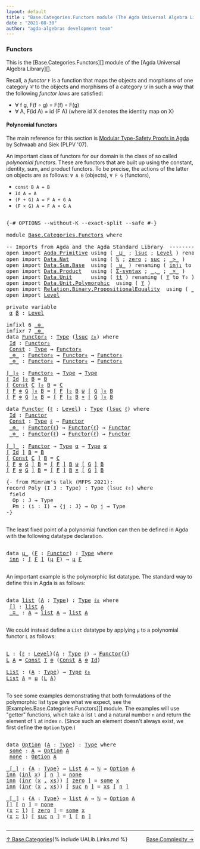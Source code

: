 ```yaml
---
layout: default
title : "Base.Categories.Functors module (The Agda Universal Algebra Library)"
date : "2021-08-30"
author: "agda-algebras development team"
---
```


### <a id="functors">Functors</a>

This is the [Base.Categories.Functors][] module of the [Agda Universal Algebra Library][].

Recall, a *functor* `F` is a function that maps the objects and morphisms of one category 𝒞 to the objects and morphisms of a category 𝒟 in such a way that the following *functor laws* are satisfied:

* ∀ f g, F(f ∘ g) = F(f) ∘ F(g)
* ∀ A, F(id A) = id (F A)  (where id X denotes the identity map on X)


#### <a id="polynomial-functors">Polynomial functors</a>

The main reference for this section is [Modular Type-Safety Proofs in Agda](https://doi.org/10.1145/2428116.2428120) by Schwaab and Siek (PLPV '07).

An important class of functors for our domain is the class of so called *polynomial functors*. These are functors that are built up using the constant, identity, sum, and product functors.  To be precise, the actions of the latter on objects are as follows: `∀ A B` (objects), `∀ F G` (functors),

* `const B A = B`
* `Id A = A`
* `(F + G) A = F A + G A`
* `(F × G) A = F A × G A`

<pre class="Agda">

<a id="1202" class="Symbol">{-#</a> <a id="1206" class="Keyword">OPTIONS</a> <a id="1214" class="Pragma">--without-K</a> <a id="1226" class="Pragma">--exact-split</a> <a id="1240" class="Pragma">--safe</a> <a id="1247" class="Symbol">#-}</a>

<a id="1252" class="Keyword">module</a> <a id="1259" href="Base.Categories.Functors.html" class="Module">Base.Categories.Functors</a> <a id="1284" class="Keyword">where</a>

<a id="1291" class="Comment">-- Imports from Agda and the Agda Standard Library  ---------------------------------------</a>
<a id="1383" class="Keyword">open</a> <a id="1388" class="Keyword">import</a> <a id="1395" href="Agda.Primitive.html" class="Module">Agda.Primitive</a> <a id="1410" class="Keyword">using</a> <a id="1416" class="Symbol">(</a> <a id="1418" href="Agda.Primitive.html#810" class="Primitive Operator">_⊔_</a> <a id="1422" class="Symbol">;</a> <a id="1424" href="Agda.Primitive.html#780" class="Primitive">lsuc</a> <a id="1429" class="Symbol">;</a> <a id="1431" href="Agda.Primitive.html#597" class="Postulate">Level</a> <a id="1437" class="Symbol">)</a> <a id="1439" class="Keyword">renaming</a> <a id="1448" class="Symbol">(</a> <a id="1450" href="Agda.Primitive.html#326" class="Primitive">Set</a> <a id="1454" class="Symbol">to</a> <a id="1457" class="Primitive">Type</a> <a id="1462" class="Symbol">;</a> <a id="1464" href="Agda.Primitive.html#764" class="Primitive">lzero</a> <a id="1470" class="Symbol">to</a> <a id="1473" class="Primitive">ℓ₀</a> <a id="1476" class="Symbol">)</a>
<a id="1478" class="Keyword">open</a> <a id="1483" class="Keyword">import</a> <a id="1490" href="Data.Nat.html" class="Module">Data.Nat</a>       <a id="1505" class="Keyword">using</a> <a id="1511" class="Symbol">(</a> <a id="1513" href="Agda.Builtin.Nat.html#192" class="Datatype">ℕ</a> <a id="1515" class="Symbol">;</a> <a id="1517" href="Agda.Builtin.Nat.html#210" class="InductiveConstructor">zero</a> <a id="1522" class="Symbol">;</a> <a id="1524" href="Agda.Builtin.Nat.html#223" class="InductiveConstructor">suc</a> <a id="1528" class="Symbol">;</a> <a id="1530" href="Data.Nat.Base.html#1709" class="Function Operator">_&gt;_</a> <a id="1534" class="Symbol">)</a>
<a id="1536" class="Keyword">open</a> <a id="1541" class="Keyword">import</a> <a id="1548" href="Data.Sum.Base.html" class="Module">Data.Sum.Base</a>  <a id="1563" class="Keyword">using</a> <a id="1569" class="Symbol">(</a> <a id="1571" href="Data.Sum.Base.html#734" class="Datatype Operator">_⊎_</a> <a id="1575" class="Symbol">)</a> <a id="1577" class="Keyword">renaming</a> <a id="1586" class="Symbol">(</a> <a id="1588" href="Data.Sum.Base.html#784" class="InductiveConstructor">inj₁</a> <a id="1593" class="Symbol">to</a> <a id="1596" class="InductiveConstructor">inl</a> <a id="1600" class="Symbol">;</a>  <a id="1603" href="Data.Sum.Base.html#809" class="InductiveConstructor">inj₂</a> <a id="1608" class="Symbol">to</a> <a id="1611" class="InductiveConstructor">inr</a> <a id="1615" class="Symbol">)</a>
<a id="1617" class="Keyword">open</a> <a id="1622" class="Keyword">import</a> <a id="1629" href="Data.Product.html" class="Module">Data.Product</a>   <a id="1644" class="Keyword">using</a> <a id="1650" class="Symbol">(</a> <a id="1652" href="Data.Product.html#916" class="Function">Σ-syntax</a> <a id="1661" class="Symbol">;</a> <a id="1663" href="Agda.Builtin.Sigma.html#236" class="InductiveConstructor Operator">_,_</a> <a id="1667" class="Symbol">;</a> <a id="1669" href="Data.Product.html#1167" class="Function Operator">_×_</a> <a id="1673" class="Symbol">)</a>
<a id="1675" class="Keyword">open</a> <a id="1680" class="Keyword">import</a> <a id="1687" href="Data.Unit.html" class="Module">Data.Unit</a>      <a id="1702" class="Keyword">using</a> <a id="1708" class="Symbol">(</a> <a id="1710" href="Agda.Builtin.Unit.html#201" class="InductiveConstructor">tt</a> <a id="1713" class="Symbol">)</a> <a id="1715" class="Keyword">renaming</a> <a id="1724" class="Symbol">(</a> <a id="1726" href="Agda.Builtin.Unit.html#164" class="Record">⊤</a> <a id="1728" class="Symbol">to</a> <a id="1731" class="Record">⊤₀</a> <a id="1734" class="Symbol">)</a>
<a id="1736" class="Keyword">open</a> <a id="1741" class="Keyword">import</a> <a id="1748" href="Data.Unit.Polymorphic.html" class="Module">Data.Unit.Polymorphic</a>  <a id="1771" class="Keyword">using</a> <a id="1777" class="Symbol">(</a> <a id="1779" href="Data.Unit.Polymorphic.Base.html#480" class="Function">⊤</a> <a id="1781" class="Symbol">)</a>
<a id="1783" class="Keyword">open</a> <a id="1788" class="Keyword">import</a> <a id="1795" href="Relation.Binary.PropositionalEquality.html" class="Module">Relation.Binary.PropositionalEquality</a>  <a id="1834" class="Keyword">using</a> <a id="1840" class="Symbol">(</a> <a id="1842" href="Agda.Builtin.Equality.html#151" class="Datatype Operator">_≡_</a> <a id="1846" class="Symbol">;</a> <a id="1848" href="Agda.Builtin.Equality.html#208" class="InductiveConstructor">refl</a> <a id="1853" class="Symbol">;</a> <a id="1855" href="Relation.Binary.PropositionalEquality.Core.html#830" class="Function Operator">_≢_</a> <a id="1859" class="Symbol">)</a>
<a id="1861" class="Keyword">open</a> <a id="1866" class="Keyword">import</a> <a id="1873" href="Level.html" class="Module">Level</a>

<a id="1880" class="Keyword">private</a> <a id="1888" class="Keyword">variable</a>
 <a id="1898" href="Base.Categories.Functors.html#1898" class="Generalizable">α</a> <a id="1900" href="Base.Categories.Functors.html#1900" class="Generalizable">β</a> <a id="1902" class="Symbol">:</a> <a id="1904" href="Agda.Primitive.html#597" class="Postulate">Level</a>

<a id="1911" class="Keyword">infixl</a> <a id="1918" class="Number">6</a> <a id="1920" href="Base.Categories.Functors.html#2313" class="InductiveConstructor Operator">_⊕_</a>
<a id="1924" class="Keyword">infixr</a> <a id="1931" class="Number">7</a> <a id="1933" href="Base.Categories.Functors.html#2354" class="InductiveConstructor Operator">_⊗_</a>
<a id="1937" class="Keyword">data</a> <a id="Functor₀"></a><a id="1942" href="Base.Categories.Functors.html#1942" class="Datatype">Functor₀</a> <a id="1951" class="Symbol">:</a> <a id="1953" href="Base.Categories.Functors.html#1457" class="Primitive">Type</a> <a id="1958" class="Symbol">(</a><a id="1959" href="Agda.Primitive.html#780" class="Primitive">lsuc</a> <a id="1964" href="Base.Categories.Functors.html#1473" class="Primitive">ℓ₀</a><a id="1966" class="Symbol">)</a> <a id="1968" class="Keyword">where</a>
 <a id="Functor₀.Id"></a><a id="1975" href="Base.Categories.Functors.html#1975" class="InductiveConstructor">Id</a> <a id="1978" class="Symbol">:</a> <a id="1980" href="Base.Categories.Functors.html#1942" class="Datatype">Functor₀</a>
 <a id="Functor₀.Const"></a><a id="1990" href="Base.Categories.Functors.html#1990" class="InductiveConstructor">Const</a> <a id="1996" class="Symbol">:</a> <a id="1998" href="Base.Categories.Functors.html#1457" class="Primitive">Type</a> <a id="2003" class="Symbol">→</a> <a id="2005" href="Base.Categories.Functors.html#1942" class="Datatype">Functor₀</a>
 <a id="Functor₀._⊕_"></a><a id="2015" href="Base.Categories.Functors.html#2015" class="InductiveConstructor Operator">_⊕_</a> <a id="2019" class="Symbol">:</a> <a id="2021" href="Base.Categories.Functors.html#1942" class="Datatype">Functor₀</a> <a id="2030" class="Symbol">→</a> <a id="2032" href="Base.Categories.Functors.html#1942" class="Datatype">Functor₀</a> <a id="2041" class="Symbol">→</a> <a id="2043" href="Base.Categories.Functors.html#1942" class="Datatype">Functor₀</a>
 <a id="Functor₀._⊗_"></a><a id="2053" href="Base.Categories.Functors.html#2053" class="InductiveConstructor Operator">_⊗_</a> <a id="2057" class="Symbol">:</a> <a id="2059" href="Base.Categories.Functors.html#1942" class="Datatype">Functor₀</a> <a id="2068" class="Symbol">→</a> <a id="2070" href="Base.Categories.Functors.html#1942" class="Datatype">Functor₀</a> <a id="2079" class="Symbol">→</a> <a id="2081" href="Base.Categories.Functors.html#1942" class="Datatype">Functor₀</a>

<a id="[_]₀"></a><a id="2091" href="Base.Categories.Functors.html#2091" class="Function Operator">[_]₀</a> <a id="2096" class="Symbol">:</a> <a id="2098" href="Base.Categories.Functors.html#1942" class="Datatype">Functor₀</a> <a id="2107" class="Symbol">→</a> <a id="2109" href="Base.Categories.Functors.html#1457" class="Primitive">Type</a> <a id="2114" class="Symbol">→</a> <a id="2116" href="Base.Categories.Functors.html#1457" class="Primitive">Type</a>
<a id="2121" href="Base.Categories.Functors.html#2091" class="Function Operator">[</a> <a id="2123" href="Base.Categories.Functors.html#1975" class="InductiveConstructor">Id</a> <a id="2126" href="Base.Categories.Functors.html#2091" class="Function Operator">]₀</a> <a id="2129" href="Base.Categories.Functors.html#2129" class="Bound">B</a> <a id="2131" class="Symbol">=</a> <a id="2133" href="Base.Categories.Functors.html#2129" class="Bound">B</a>
<a id="2135" href="Base.Categories.Functors.html#2091" class="Function Operator">[</a> <a id="2137" href="Base.Categories.Functors.html#1990" class="InductiveConstructor">Const</a> <a id="2143" href="Base.Categories.Functors.html#2143" class="Bound">C</a> <a id="2145" href="Base.Categories.Functors.html#2091" class="Function Operator">]₀</a> <a id="2148" href="Base.Categories.Functors.html#2148" class="Bound">B</a> <a id="2150" class="Symbol">=</a> <a id="2152" href="Base.Categories.Functors.html#2143" class="Bound">C</a>
<a id="2154" href="Base.Categories.Functors.html#2091" class="Function Operator">[</a> <a id="2156" href="Base.Categories.Functors.html#2156" class="Bound">F</a> <a id="2158" href="Base.Categories.Functors.html#2015" class="InductiveConstructor Operator">⊕</a> <a id="2160" href="Base.Categories.Functors.html#2160" class="Bound">G</a> <a id="2162" href="Base.Categories.Functors.html#2091" class="Function Operator">]₀</a> <a id="2165" href="Base.Categories.Functors.html#2165" class="Bound">B</a> <a id="2167" class="Symbol">=</a> <a id="2169" href="Base.Categories.Functors.html#2091" class="Function Operator">[</a> <a id="2171" href="Base.Categories.Functors.html#2156" class="Bound">F</a> <a id="2173" href="Base.Categories.Functors.html#2091" class="Function Operator">]₀</a> <a id="2176" href="Base.Categories.Functors.html#2165" class="Bound">B</a> <a id="2178" href="Data.Sum.Base.html#734" class="Datatype Operator">⊎</a> <a id="2180" href="Base.Categories.Functors.html#2091" class="Function Operator">[</a> <a id="2182" href="Base.Categories.Functors.html#2160" class="Bound">G</a> <a id="2184" href="Base.Categories.Functors.html#2091" class="Function Operator">]₀</a> <a id="2187" href="Base.Categories.Functors.html#2165" class="Bound">B</a>
<a id="2189" href="Base.Categories.Functors.html#2091" class="Function Operator">[</a> <a id="2191" href="Base.Categories.Functors.html#2191" class="Bound">F</a> <a id="2193" href="Base.Categories.Functors.html#2053" class="InductiveConstructor Operator">⊗</a> <a id="2195" href="Base.Categories.Functors.html#2195" class="Bound">G</a> <a id="2197" href="Base.Categories.Functors.html#2091" class="Function Operator">]₀</a> <a id="2200" href="Base.Categories.Functors.html#2200" class="Bound">B</a> <a id="2202" class="Symbol">=</a> <a id="2204" href="Base.Categories.Functors.html#2091" class="Function Operator">[</a> <a id="2206" href="Base.Categories.Functors.html#2191" class="Bound">F</a> <a id="2208" href="Base.Categories.Functors.html#2091" class="Function Operator">]₀</a> <a id="2211" href="Base.Categories.Functors.html#2200" class="Bound">B</a> <a id="2213" href="Data.Product.html#1167" class="Function Operator">×</a> <a id="2215" href="Base.Categories.Functors.html#2091" class="Function Operator">[</a> <a id="2217" href="Base.Categories.Functors.html#2195" class="Bound">G</a> <a id="2219" href="Base.Categories.Functors.html#2091" class="Function Operator">]₀</a> <a id="2222" href="Base.Categories.Functors.html#2200" class="Bound">B</a>

<a id="2225" class="Keyword">data</a> <a id="Functor"></a><a id="2230" href="Base.Categories.Functors.html#2230" class="Datatype">Functor</a> <a id="2238" class="Symbol">{</a><a id="2239" href="Base.Categories.Functors.html#2239" class="Bound">ℓ</a> <a id="2241" class="Symbol">:</a> <a id="2243" href="Agda.Primitive.html#597" class="Postulate">Level</a><a id="2248" class="Symbol">}</a> <a id="2250" class="Symbol">:</a> <a id="2252" href="Base.Categories.Functors.html#1457" class="Primitive">Type</a> <a id="2257" class="Symbol">(</a><a id="2258" href="Agda.Primitive.html#780" class="Primitive">lsuc</a> <a id="2263" href="Base.Categories.Functors.html#2239" class="Bound">ℓ</a><a id="2264" class="Symbol">)</a> <a id="2266" class="Keyword">where</a>
 <a id="Functor.Id"></a><a id="2273" href="Base.Categories.Functors.html#2273" class="InductiveConstructor">Id</a> <a id="2276" class="Symbol">:</a> <a id="2278" href="Base.Categories.Functors.html#2230" class="Datatype">Functor</a>
 <a id="Functor.Const"></a><a id="2287" href="Base.Categories.Functors.html#2287" class="InductiveConstructor">Const</a> <a id="2293" class="Symbol">:</a> <a id="2295" href="Base.Categories.Functors.html#1457" class="Primitive">Type</a> <a id="2300" href="Base.Categories.Functors.html#2239" class="Bound">ℓ</a> <a id="2302" class="Symbol">→</a> <a id="2304" href="Base.Categories.Functors.html#2230" class="Datatype">Functor</a>
 <a id="Functor._⊕_"></a><a id="2313" href="Base.Categories.Functors.html#2313" class="InductiveConstructor Operator">_⊕_</a> <a id="2317" class="Symbol">:</a> <a id="2319" href="Base.Categories.Functors.html#2230" class="Datatype">Functor</a><a id="2326" class="Symbol">{</a><a id="2327" href="Base.Categories.Functors.html#2239" class="Bound">ℓ</a><a id="2328" class="Symbol">}</a> <a id="2330" class="Symbol">→</a> <a id="2332" href="Base.Categories.Functors.html#2230" class="Datatype">Functor</a><a id="2339" class="Symbol">{</a><a id="2340" href="Base.Categories.Functors.html#2239" class="Bound">ℓ</a><a id="2341" class="Symbol">}</a> <a id="2343" class="Symbol">→</a> <a id="2345" href="Base.Categories.Functors.html#2230" class="Datatype">Functor</a>
 <a id="Functor._⊗_"></a><a id="2354" href="Base.Categories.Functors.html#2354" class="InductiveConstructor Operator">_⊗_</a> <a id="2358" class="Symbol">:</a> <a id="2360" href="Base.Categories.Functors.html#2230" class="Datatype">Functor</a><a id="2367" class="Symbol">{</a><a id="2368" href="Base.Categories.Functors.html#2239" class="Bound">ℓ</a><a id="2369" class="Symbol">}</a> <a id="2371" class="Symbol">→</a> <a id="2373" href="Base.Categories.Functors.html#2230" class="Datatype">Functor</a><a id="2380" class="Symbol">{</a><a id="2381" href="Base.Categories.Functors.html#2239" class="Bound">ℓ</a><a id="2382" class="Symbol">}</a> <a id="2384" class="Symbol">→</a> <a id="2386" href="Base.Categories.Functors.html#2230" class="Datatype">Functor</a>

<a id="[_]_"></a><a id="2395" href="Base.Categories.Functors.html#2395" class="Function Operator">[_]_</a> <a id="2400" class="Symbol">:</a> <a id="2402" href="Base.Categories.Functors.html#2230" class="Datatype">Functor</a> <a id="2410" class="Symbol">→</a> <a id="2412" href="Base.Categories.Functors.html#1457" class="Primitive">Type</a> <a id="2417" href="Base.Categories.Functors.html#1898" class="Generalizable">α</a> <a id="2419" class="Symbol">→</a> <a id="2421" href="Base.Categories.Functors.html#1457" class="Primitive">Type</a> <a id="2426" href="Base.Categories.Functors.html#1898" class="Generalizable">α</a>
<a id="2428" href="Base.Categories.Functors.html#2395" class="Function Operator">[</a> <a id="2430" href="Base.Categories.Functors.html#2273" class="InductiveConstructor">Id</a> <a id="2433" href="Base.Categories.Functors.html#2395" class="Function Operator">]</a> <a id="2435" href="Base.Categories.Functors.html#2435" class="Bound">B</a> <a id="2437" class="Symbol">=</a> <a id="2439" href="Base.Categories.Functors.html#2435" class="Bound">B</a>
<a id="2441" href="Base.Categories.Functors.html#2395" class="Function Operator">[</a> <a id="2443" href="Base.Categories.Functors.html#2287" class="InductiveConstructor">Const</a> <a id="2449" href="Base.Categories.Functors.html#2449" class="Bound">C</a> <a id="2451" href="Base.Categories.Functors.html#2395" class="Function Operator">]</a> <a id="2453" href="Base.Categories.Functors.html#2453" class="Bound">B</a> <a id="2455" class="Symbol">=</a> <a id="2457" href="Base.Categories.Functors.html#2449" class="Bound">C</a>
<a id="2459" href="Base.Categories.Functors.html#2395" class="Function Operator">[</a> <a id="2461" href="Base.Categories.Functors.html#2461" class="Bound">F</a> <a id="2463" href="Base.Categories.Functors.html#2313" class="InductiveConstructor Operator">⊕</a> <a id="2465" href="Base.Categories.Functors.html#2465" class="Bound">G</a> <a id="2467" href="Base.Categories.Functors.html#2395" class="Function Operator">]</a> <a id="2469" href="Base.Categories.Functors.html#2469" class="Bound">B</a> <a id="2471" class="Symbol">=</a> <a id="2473" href="Base.Categories.Functors.html#2395" class="Function Operator">[</a> <a id="2475" href="Base.Categories.Functors.html#2461" class="Bound">F</a> <a id="2477" href="Base.Categories.Functors.html#2395" class="Function Operator">]</a> <a id="2479" href="Base.Categories.Functors.html#2469" class="Bound">B</a> <a id="2481" href="Data.Sum.Base.html#734" class="Datatype Operator">⊎</a> <a id="2483" href="Base.Categories.Functors.html#2395" class="Function Operator">[</a> <a id="2485" href="Base.Categories.Functors.html#2465" class="Bound">G</a> <a id="2487" href="Base.Categories.Functors.html#2395" class="Function Operator">]</a> <a id="2489" href="Base.Categories.Functors.html#2469" class="Bound">B</a>
<a id="2491" href="Base.Categories.Functors.html#2395" class="Function Operator">[</a> <a id="2493" href="Base.Categories.Functors.html#2493" class="Bound">F</a> <a id="2495" href="Base.Categories.Functors.html#2354" class="InductiveConstructor Operator">⊗</a> <a id="2497" href="Base.Categories.Functors.html#2497" class="Bound">G</a> <a id="2499" href="Base.Categories.Functors.html#2395" class="Function Operator">]</a> <a id="2501" href="Base.Categories.Functors.html#2501" class="Bound">B</a> <a id="2503" class="Symbol">=</a> <a id="2505" href="Base.Categories.Functors.html#2395" class="Function Operator">[</a> <a id="2507" href="Base.Categories.Functors.html#2493" class="Bound">F</a> <a id="2509" href="Base.Categories.Functors.html#2395" class="Function Operator">]</a> <a id="2511" href="Base.Categories.Functors.html#2501" class="Bound">B</a> <a id="2513" href="Data.Product.html#1167" class="Function Operator">×</a> <a id="2515" href="Base.Categories.Functors.html#2395" class="Function Operator">[</a> <a id="2517" href="Base.Categories.Functors.html#2497" class="Bound">G</a> <a id="2519" href="Base.Categories.Functors.html#2395" class="Function Operator">]</a> <a id="2521" href="Base.Categories.Functors.html#2501" class="Bound">B</a>

<a id="2524" class="Comment">{- from Mimram&#39;s talk (MFPS 2021):
record Poly (I J : Type) : Type (lsuc ℓ₀) where
 field
  Op : J → Type
  Pm : (i : I) → {j : J} → Op j → Type
-}</a>

</pre>

The least fixed point of a polynomial function can then
be defined in Agda with the following datatype declaration.

<pre class="Agda">

<a id="2816" class="Keyword">data</a> <a id="μ_"></a><a id="2821" href="Base.Categories.Functors.html#2821" class="Datatype Operator">μ_</a> <a id="2824" class="Symbol">(</a><a id="2825" href="Base.Categories.Functors.html#2825" class="Bound">F</a> <a id="2827" class="Symbol">:</a> <a id="2829" href="Base.Categories.Functors.html#2230" class="Datatype">Functor</a><a id="2836" class="Symbol">)</a> <a id="2838" class="Symbol">:</a> <a id="2840" href="Base.Categories.Functors.html#1457" class="Primitive">Type</a> <a id="2845" class="Keyword">where</a>
 <a id="μ_.inn"></a><a id="2852" href="Base.Categories.Functors.html#2852" class="InductiveConstructor">inn</a> <a id="2856" class="Symbol">:</a> <a id="2858" href="Base.Categories.Functors.html#2395" class="Function Operator">[</a> <a id="2860" href="Base.Categories.Functors.html#2825" class="Bound">F</a> <a id="2862" href="Base.Categories.Functors.html#2395" class="Function Operator">]</a> <a id="2864" class="Symbol">(</a><a id="2865" href="Base.Categories.Functors.html#2821" class="Datatype Operator">μ</a> <a id="2867" href="Base.Categories.Functors.html#2825" class="Bound">F</a><a id="2868" class="Symbol">)</a> <a id="2870" class="Symbol">→</a> <a id="2872" href="Base.Categories.Functors.html#2821" class="Datatype Operator">μ</a> <a id="2874" href="Base.Categories.Functors.html#2825" class="Bound">F</a>

</pre>

An important example is the polymorphic list datatype. The standard way to define this in Agda is as follows:

<pre class="Agda">

<a id="3014" class="Keyword">data</a> <a id="list"></a><a id="3019" href="Base.Categories.Functors.html#3019" class="Datatype">list</a> <a id="3024" class="Symbol">(</a><a id="3025" href="Base.Categories.Functors.html#3025" class="Bound">A</a> <a id="3027" class="Symbol">:</a> <a id="3029" href="Base.Categories.Functors.html#1457" class="Primitive">Type</a><a id="3033" class="Symbol">)</a> <a id="3035" class="Symbol">:</a> <a id="3037" href="Base.Categories.Functors.html#1457" class="Primitive">Type</a> <a id="3042" href="Base.Categories.Functors.html#1473" class="Primitive">ℓ₀</a> <a id="3045" class="Keyword">where</a>
 <a id="list.[]"></a><a id="3052" href="Base.Categories.Functors.html#3052" class="InductiveConstructor">[]</a> <a id="3055" class="Symbol">:</a> <a id="3057" href="Base.Categories.Functors.html#3019" class="Datatype">list</a> <a id="3062" href="Base.Categories.Functors.html#3025" class="Bound">A</a>
 <a id="list._∷_"></a><a id="3065" href="Base.Categories.Functors.html#3065" class="InductiveConstructor Operator">_∷_</a> <a id="3069" class="Symbol">:</a> <a id="3071" href="Base.Categories.Functors.html#3025" class="Bound">A</a> <a id="3073" class="Symbol">→</a> <a id="3075" href="Base.Categories.Functors.html#3019" class="Datatype">list</a> <a id="3080" href="Base.Categories.Functors.html#3025" class="Bound">A</a> <a id="3082" class="Symbol">→</a> <a id="3084" href="Base.Categories.Functors.html#3019" class="Datatype">list</a> <a id="3089" href="Base.Categories.Functors.html#3025" class="Bound">A</a>

</pre>

We could instead define a `List` datatype by applying `μ` to a polynomial functor `L` as follows:

<pre class="Agda">

<a id="L"></a><a id="3217" href="Base.Categories.Functors.html#3217" class="Function">L</a> <a id="3219" class="Symbol">:</a> <a id="3221" class="Symbol">{</a><a id="3222" href="Base.Categories.Functors.html#3222" class="Bound">ℓ</a> <a id="3224" class="Symbol">:</a> <a id="3226" href="Agda.Primitive.html#597" class="Postulate">Level</a><a id="3231" class="Symbol">}(</a><a id="3233" href="Base.Categories.Functors.html#3233" class="Bound">A</a> <a id="3235" class="Symbol">:</a> <a id="3237" href="Base.Categories.Functors.html#1457" class="Primitive">Type</a> <a id="3242" href="Base.Categories.Functors.html#3222" class="Bound">ℓ</a><a id="3243" class="Symbol">)</a> <a id="3245" class="Symbol">→</a> <a id="3247" href="Base.Categories.Functors.html#2230" class="Datatype">Functor</a><a id="3254" class="Symbol">{</a><a id="3255" href="Base.Categories.Functors.html#3222" class="Bound">ℓ</a><a id="3256" class="Symbol">}</a>
<a id="3258" href="Base.Categories.Functors.html#3217" class="Function">L</a> <a id="3260" href="Base.Categories.Functors.html#3260" class="Bound">A</a> <a id="3262" class="Symbol">=</a> <a id="3264" href="Base.Categories.Functors.html#2287" class="InductiveConstructor">Const</a> <a id="3270" href="Data.Unit.Polymorphic.Base.html#480" class="Function">⊤</a> <a id="3272" href="Base.Categories.Functors.html#2313" class="InductiveConstructor Operator">⊕</a> <a id="3274" class="Symbol">(</a><a id="3275" href="Base.Categories.Functors.html#2287" class="InductiveConstructor">Const</a> <a id="3281" href="Base.Categories.Functors.html#3260" class="Bound">A</a> <a id="3283" href="Base.Categories.Functors.html#2354" class="InductiveConstructor Operator">⊗</a> <a id="3285" href="Base.Categories.Functors.html#2273" class="InductiveConstructor">Id</a><a id="3287" class="Symbol">)</a>

<a id="List"></a><a id="3290" href="Base.Categories.Functors.html#3290" class="Function">List</a> <a id="3295" class="Symbol">:</a> <a id="3297" class="Symbol">(</a><a id="3298" href="Base.Categories.Functors.html#3298" class="Bound">A</a> <a id="3300" class="Symbol">:</a> <a id="3302" href="Base.Categories.Functors.html#1457" class="Primitive">Type</a><a id="3306" class="Symbol">)</a> <a id="3308" class="Symbol">→</a> <a id="3310" href="Base.Categories.Functors.html#1457" class="Primitive">Type</a> <a id="3315" href="Base.Categories.Functors.html#1473" class="Primitive">ℓ₀</a>
<a id="3318" href="Base.Categories.Functors.html#3290" class="Function">List</a> <a id="3323" href="Base.Categories.Functors.html#3323" class="Bound">A</a> <a id="3325" class="Symbol">=</a> <a id="3327" href="Base.Categories.Functors.html#2821" class="Datatype Operator">μ</a> <a id="3329" class="Symbol">(</a><a id="3330" href="Base.Categories.Functors.html#3217" class="Function">L</a> <a id="3332" href="Base.Categories.Functors.html#3323" class="Bound">A</a><a id="3333" class="Symbol">)</a>

</pre>

To see some examples demonstrating that both formulations of the polymorphic list type give what we expect, see the [Examples.Base.Categories.Functors][] module. The examples will use "getter" functions, which take a list `l` and a natural number `n` and return the element of `l` at index `n`.  (Since such an element doesn't always exist, we first define the `Option` type.)

<pre class="Agda">

<a id="3740" class="Keyword">data</a> <a id="Option"></a><a id="3745" href="Base.Categories.Functors.html#3745" class="Datatype">Option</a> <a id="3752" class="Symbol">(</a><a id="3753" href="Base.Categories.Functors.html#3753" class="Bound">A</a> <a id="3755" class="Symbol">:</a> <a id="3757" href="Base.Categories.Functors.html#1457" class="Primitive">Type</a><a id="3761" class="Symbol">)</a> <a id="3763" class="Symbol">:</a> <a id="3765" href="Base.Categories.Functors.html#1457" class="Primitive">Type</a> <a id="3770" class="Keyword">where</a>
 <a id="Option.some"></a><a id="3777" href="Base.Categories.Functors.html#3777" class="InductiveConstructor">some</a> <a id="3782" class="Symbol">:</a> <a id="3784" href="Base.Categories.Functors.html#3753" class="Bound">A</a> <a id="3786" class="Symbol">→</a> <a id="3788" href="Base.Categories.Functors.html#3745" class="Datatype">Option</a> <a id="3795" href="Base.Categories.Functors.html#3753" class="Bound">A</a>
 <a id="Option.none"></a><a id="3798" href="Base.Categories.Functors.html#3798" class="InductiveConstructor">none</a> <a id="3803" class="Symbol">:</a> <a id="3805" href="Base.Categories.Functors.html#3745" class="Datatype">Option</a> <a id="3812" href="Base.Categories.Functors.html#3753" class="Bound">A</a>

<a id="_[_]"></a><a id="3815" href="Base.Categories.Functors.html#3815" class="Function Operator">_[_]</a> <a id="3820" class="Symbol">:</a> <a id="3822" class="Symbol">{</a><a id="3823" href="Base.Categories.Functors.html#3823" class="Bound">A</a> <a id="3825" class="Symbol">:</a> <a id="3827" href="Base.Categories.Functors.html#1457" class="Primitive">Type</a><a id="3831" class="Symbol">}</a> <a id="3833" class="Symbol">→</a> <a id="3835" href="Base.Categories.Functors.html#3290" class="Function">List</a> <a id="3840" href="Base.Categories.Functors.html#3823" class="Bound">A</a> <a id="3842" class="Symbol">→</a> <a id="3844" href="Agda.Builtin.Nat.html#192" class="Datatype">ℕ</a> <a id="3846" class="Symbol">→</a> <a id="3848" href="Base.Categories.Functors.html#3745" class="Datatype">Option</a> <a id="3855" href="Base.Categories.Functors.html#3823" class="Bound">A</a>
<a id="3857" href="Base.Categories.Functors.html#2852" class="InductiveConstructor">inn</a> <a id="3861" class="Symbol">(</a><a id="3862" href="Base.Categories.Functors.html#1596" class="InductiveConstructor">inl</a> <a id="3866" href="Base.Categories.Functors.html#3866" class="Bound">x</a><a id="3867" class="Symbol">)</a> <a id="3869" href="Base.Categories.Functors.html#3815" class="Function Operator">[</a> <a id="3871" href="Base.Categories.Functors.html#3871" class="Bound">n</a> <a id="3873" href="Base.Categories.Functors.html#3815" class="Function Operator">]</a> <a id="3875" class="Symbol">=</a> <a id="3877" href="Base.Categories.Functors.html#3798" class="InductiveConstructor">none</a>
<a id="3882" href="Base.Categories.Functors.html#2852" class="InductiveConstructor">inn</a> <a id="3886" class="Symbol">(</a><a id="3887" href="Base.Categories.Functors.html#1611" class="InductiveConstructor">inr</a> <a id="3891" class="Symbol">(</a><a id="3892" href="Base.Categories.Functors.html#3892" class="Bound">x</a> <a id="3894" href="Agda.Builtin.Sigma.html#236" class="InductiveConstructor Operator">,</a> <a id="3896" href="Base.Categories.Functors.html#3896" class="Bound">xs</a><a id="3898" class="Symbol">))</a> <a id="3901" href="Base.Categories.Functors.html#3815" class="Function Operator">[</a> <a id="3903" href="Agda.Builtin.Nat.html#210" class="InductiveConstructor">zero</a> <a id="3908" href="Base.Categories.Functors.html#3815" class="Function Operator">]</a> <a id="3910" class="Symbol">=</a> <a id="3912" href="Base.Categories.Functors.html#3777" class="InductiveConstructor">some</a> <a id="3917" href="Base.Categories.Functors.html#3892" class="Bound">x</a>
<a id="3919" href="Base.Categories.Functors.html#2852" class="InductiveConstructor">inn</a> <a id="3923" class="Symbol">(</a><a id="3924" href="Base.Categories.Functors.html#1611" class="InductiveConstructor">inr</a> <a id="3928" class="Symbol">(</a><a id="3929" href="Base.Categories.Functors.html#3929" class="Bound">x</a> <a id="3931" href="Agda.Builtin.Sigma.html#236" class="InductiveConstructor Operator">,</a> <a id="3933" href="Base.Categories.Functors.html#3933" class="Bound">xs</a><a id="3935" class="Symbol">))</a> <a id="3938" href="Base.Categories.Functors.html#3815" class="Function Operator">[</a> <a id="3940" href="Agda.Builtin.Nat.html#223" class="InductiveConstructor">suc</a> <a id="3944" href="Base.Categories.Functors.html#3944" class="Bound">n</a> <a id="3946" href="Base.Categories.Functors.html#3815" class="Function Operator">]</a> <a id="3948" class="Symbol">=</a> <a id="3950" href="Base.Categories.Functors.html#3933" class="Bound">xs</a> <a id="3953" href="Base.Categories.Functors.html#3815" class="Function Operator">[</a> <a id="3955" href="Base.Categories.Functors.html#3944" class="Bound">n</a> <a id="3957" href="Base.Categories.Functors.html#3815" class="Function Operator">]</a>

<a id="_⟦_⟧"></a><a id="3960" href="Base.Categories.Functors.html#3960" class="Function Operator">_⟦_⟧</a> <a id="3965" class="Symbol">:</a> <a id="3967" class="Symbol">{</a><a id="3968" href="Base.Categories.Functors.html#3968" class="Bound">A</a> <a id="3970" class="Symbol">:</a> <a id="3972" href="Base.Categories.Functors.html#1457" class="Primitive">Type</a><a id="3976" class="Symbol">}</a> <a id="3978" class="Symbol">→</a> <a id="3980" href="Base.Categories.Functors.html#3019" class="Datatype">list</a> <a id="3985" href="Base.Categories.Functors.html#3968" class="Bound">A</a> <a id="3987" class="Symbol">→</a> <a id="3989" href="Agda.Builtin.Nat.html#192" class="Datatype">ℕ</a> <a id="3991" class="Symbol">→</a> <a id="3993" href="Base.Categories.Functors.html#3745" class="Datatype">Option</a> <a id="4000" href="Base.Categories.Functors.html#3968" class="Bound">A</a>
<a id="4002" href="Base.Categories.Functors.html#3052" class="InductiveConstructor">[]</a> <a id="4005" href="Base.Categories.Functors.html#3960" class="Function Operator">⟦</a> <a id="4007" href="Base.Categories.Functors.html#4007" class="Bound">n</a> <a id="4009" href="Base.Categories.Functors.html#3960" class="Function Operator">⟧</a> <a id="4011" class="Symbol">=</a> <a id="4013" href="Base.Categories.Functors.html#3798" class="InductiveConstructor">none</a>
<a id="4018" class="Symbol">(</a><a id="4019" href="Base.Categories.Functors.html#4019" class="Bound">x</a> <a id="4021" href="Base.Categories.Functors.html#3065" class="InductiveConstructor Operator">∷</a> <a id="4023" href="Base.Categories.Functors.html#4023" class="Bound">l</a><a id="4024" class="Symbol">)</a> <a id="4026" href="Base.Categories.Functors.html#3960" class="Function Operator">⟦</a> <a id="4028" href="Agda.Builtin.Nat.html#210" class="InductiveConstructor">zero</a> <a id="4033" href="Base.Categories.Functors.html#3960" class="Function Operator">⟧</a> <a id="4035" class="Symbol">=</a> <a id="4037" href="Base.Categories.Functors.html#3777" class="InductiveConstructor">some</a> <a id="4042" href="Base.Categories.Functors.html#4019" class="Bound">x</a>
<a id="4044" class="Symbol">(</a><a id="4045" href="Base.Categories.Functors.html#4045" class="Bound">x</a> <a id="4047" href="Base.Categories.Functors.html#3065" class="InductiveConstructor Operator">∷</a> <a id="4049" href="Base.Categories.Functors.html#4049" class="Bound">l</a><a id="4050" class="Symbol">)</a> <a id="4052" href="Base.Categories.Functors.html#3960" class="Function Operator">⟦</a> <a id="4054" href="Agda.Builtin.Nat.html#223" class="InductiveConstructor">suc</a> <a id="4058" href="Base.Categories.Functors.html#4058" class="Bound">n</a> <a id="4060" href="Base.Categories.Functors.html#3960" class="Function Operator">⟧</a> <a id="4062" class="Symbol">=</a> <a id="4064" href="Base.Categories.Functors.html#4049" class="Bound">l</a> <a id="4066" href="Base.Categories.Functors.html#3960" class="Function Operator">⟦</a> <a id="4068" href="Base.Categories.Functors.html#4058" class="Bound">n</a> <a id="4070" href="Base.Categories.Functors.html#3960" class="Function Operator">⟧</a>

</pre>


--------------------------------

<span style="float:left;">[↑ Base.Categories](Base.Categories.html)</span>
<span style="float:right;">[Base.Complexity →](Base.Complexity.html)</span>

{% include UALib.Links.md %}





<!-- Some helpful excerpts from
     [Modular Type-Safety Proofs in Agda](https://doi.org/10.1145/2428116.2428120)
     by Schwaab and Siek (PLPV '07).

"Our technique is drawn from a solution to the expression problem where languages are defined as the disjoint sum of smaller
languages defined using parameterized recursion. We show that this idea can be recast from types and terms, to proofs."

2. Review of the Expression Problem
Extending both data structures and the functions that operate on them in a modular fashion is challenging, this is
sometimes referred to as the expression problem. In most functional languages, it is easy to add functions that
operate on existing data structures but it is difficult to extend a data type with new constructors.
On the other hand, in object-oriented languages, it is easy to extend data structures by subclassing, but it
is difficult to add new functions to existing classes.

While many solutions to the expression problem have been proposed over the years, here we make use of the
method described by Malcom [9] which generalizes recursion operators such as fold from lists to polynomial types.
The expression problem in functional languages arises as a result of algebraic data types being closed:
once the type has been declared, no new constructors for the type may be added without amending the original declaration.
Malcom's solution is to remove immediate recursion and split a monolithic datatype into parameterized components that
can later be collected under the umbrella of a disjoint sum (i.e., a tagged union)."



"Users of Coq might wonder why the definition of µ is accepted by Agda; Coq would reject the
above definition of µ because it does not pass Coq’s conservative check for positivity. In
this case, Agda's type-checker inspects the behavior of the second argument to [_]_ building
a usage graph and determines that µF will occur positively in [_]_, − ⊎ −, and − × −."
-->


<!--
@inproceedings{10.1145/2428116.2428120,
author = {Schwaab, Christopher and Siek, Jeremy G.},
title = {Modular Type-Safety Proofs in Agda},
year = {2013},
isbn = {9781450318600},
publisher = {Association for Computing Machinery},
address = {New York, NY, USA},
url = {https://doi.org/10.1145/2428116.2428120},
doi = {10.1145/2428116.2428120},
abstract = {Methods for reusing code are widespread and well researched, but methods for reusing
proofs are still emerging. We consider the use of dependent types for this purpose,
introducing a modular approach for composing mechanized proofs. We show that common
techniques for abstracting algorithms over data structures naturally translate to
abstractions over proofs. We introduce a language composed of a series of smaller
language components, each defined as functors, and tie them together by taking the
fixed point of their sum [Malcom, 1990]. We then give proofs of type preservation
for each language component and show how to compose these proofs into a proof for
the entire language, again by taking the fixed point of a sum of functors.},
booktitle = {Proceedings of the 7th Workshop on Programming Languages Meets Program Verification},
pages = {3–12},
numpages = {10},
keywords = {agda, meta-theory, modularity},
location = {Rome, Italy},
series = {PLPV '13}
} -->
